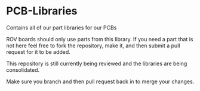 # PCB-Libraries
Contains all of our part libraries for our PCBs

ROV boards should only use parts from this library. If you need a part that is not here feel free
to fork the repository, make it, and then submit a pull request for it to be added. 

This repository is still currently being reviewed and the libraries are being consolidated.  

Make sure you branch and then pull request back in to merge your changes.  
